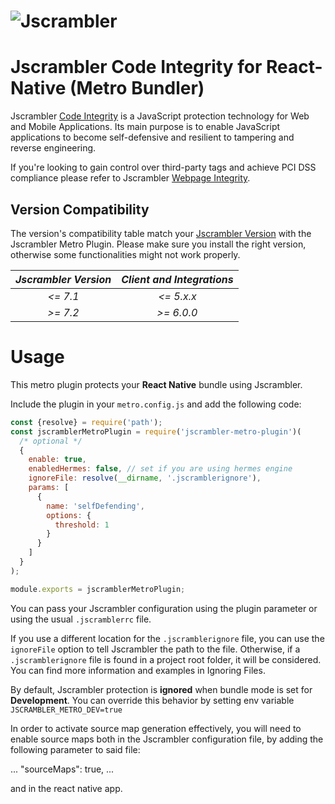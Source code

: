 # ![Jscrambler](https://media.jscrambler.com/images/logo_500px.png)
# Jscrambler Code Integrity for React-Native (Metro Bundler)

Jscrambler [Code Integrity](https://jscrambler.com/code-integrity) is a JavaScript protection technology for Web and Mobile Applications. Its main purpose is to enable JavaScript applications to become self-defensive and resilient to tampering and reverse engineering.

If you're looking to gain control over third-party tags and achieve PCI DSS compliance please refer to Jscrambler [Webpage Integrity](https://jscrambler.com/webpage-integrity).

Version Compatibility
------------------------------------------------------------------------------

The version's compatibility table match your [Jscrambler Version](https://app.jscrambler.com/settings) with the Jscrambler Metro Plugin.
Please make sure you install the right version, otherwise some functionalities might not work properly.

| _Jscrambler Version_   |      _Client and Integrations_      |
|:----------:|:-------------:|
| _<= 7.1_ |  _<= 5.x.x_ |
| _\>= 7.2_ |   _\>= 6.0.0_ |

# Usage

This metro plugin protects your **React Native** bundle using Jscrambler.

Include the plugin in your `metro.config.js` and add the following code:

```js
const {resolve} = require('path');
const jscramblerMetroPlugin = require('jscrambler-metro-plugin')(
  /* optional */
  {
    enable: true,
    enabledHermes: false, // set if you are using hermes engine
    ignoreFile: resolve(__dirname, '.jscramblerignore'),
    params: [
      {
        name: 'selfDefending',
        options: {
          threshold: 1
        }
      }
    ]
  }
);

module.exports = jscramblerMetroPlugin;
```

You can pass your Jscrambler configuration using the plugin parameter or using
the usual `.jscramblerrc` file.

If you use a different location for the `.jscramblerignore` file, you can use the `ignoreFile` option to tell Jscrambler the path to the file.
Otherwise, if a `.jscramblerignore` file is found in a project root folder, it will be considered. You can find more information and examples in Ignoring Files.

By default, Jscrambler protection is **ignored** when bundle mode is set for **Development**. You can override this behavior by setting env variable `JSCRAMBLER_METRO_DEV=true`

In order to activate source map generation effectively, you will need to enable source maps both in the Jscrambler configuration file, by adding the following parameter to said file:

...
"sourceMaps": true,
...

and in the react native app.
